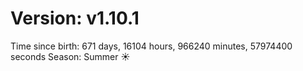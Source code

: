 # Version: v1.10.1
Time since birth: 671 days, 16104 hours, 966240 minutes, 57974400 seconds
Season: Summer ☀️
